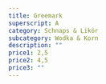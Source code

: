 ```yaml
---
title: Greemark
superscript: A
category: Schnaps & Likör
subcategory: Wodka & Korn
description: ""
price1: 2,5
price2: 4,5
price3: ""
---
```


